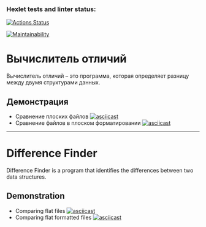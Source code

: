 ### Hexlet tests and linter status:
[![Actions Status](https://github.com/rssolgaleo/python-project-50/actions/workflows/hexlet-check.yml/badge.svg)](https://github.com/rssolgaleo/python-project-50/actions)

[![Maintainability](https://api.codeclimate.com/v1/badges/c72a80e578e736f19581/maintainability)](https://codeclimate.com/github/rssolgaleo/python-project-50/maintainability)

# Вычислитель отличий

Вычислитель отличий – это программа, которая определяет разницу между двумя структурами данных.

## Демонстрация
* Сравнение плоских файлов
[![asciicast](https://asciinema.org/a/688319.svg)](https://asciinema.org/a/688319)
* Сравнение файлов в плоском форматировании
[![asciicast](https://asciinema.org/a/689663.svg)](https://asciinema.org/a/689663)
   
---

# Difference Finder

Difference Finder is a program that identifies the differences between two data structures.

## Demonstration
* Comparing flat files
[![asciicast](https://asciinema.org/a/688319.svg)](https://asciinema.org/a/688319)
* Comparing flat formatted files
[![asciicast](https://asciinema.org/a/689663.svg)](https://asciinema.org/a/689663)
